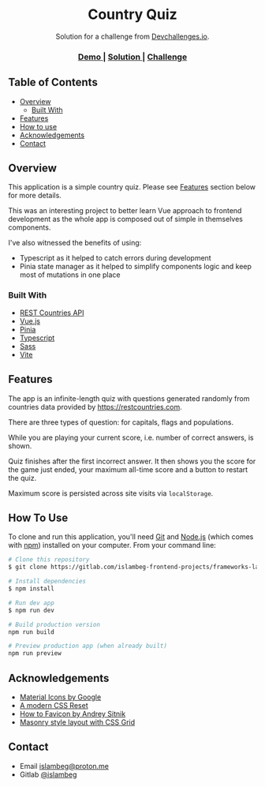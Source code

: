 <h1 align="center">Country Quiz</h1>

<div align="center">
   Solution for a challenge from  <a href="http://devchallenges.io" target="_blank">Devchallenges.io</a>.
</div>

<div align="center">
  <h3>
    <a href="https://country-quiz.islambeg.me/">
      Demo
    </a>
    <span> | </span>
    <a href="https://gitlab.com/islambeg-frontend-projects/frameworks-land/country-quiz">
      Solution
    </a>
    <span> | </span>
    <a href="https://devchallenges.io/challenges/Bu3G2irnaXmfwQ8sZkw8">
      Challenge
    </a>
  </h3>
</div>

## Table of Contents

- [Overview](#overview)
  - [Built With](#built-with)
- [Features](#features)
- [How to use](#how-to-use)
- [Acknowledgements](#acknowledgements)
- [Contact](#contact)

## Overview

This application is a simple country quiz. Please see [Features](#features) section below for more details.

This was an interesting project to better learn Vue approach to frontend development
as the whole app is composed out of simple in themselves components.

I've also witnessed the benefits of using:

- Typescript as it helped to catch errors during development
- Pinia state manager as it helped to simplify components logic and keep most of mutations in one place

### Built With

- [REST Countries API](https://restcountries.com/)
- [Vue.js](https://vuejs.org/)
- [Pinia](https://pinia.vuejs.org/)
- [Typescript](https://www.typescriptlang.org/)
- [Sass](https://sass-lang.com/)
- [Vite](vitejs.dev/)

## Features

The app is an infinite-length quiz with questions generated randomly from countries data provided by https://restcountries.com.

There are three types of question: for capitals, flags and populations.

While you are playing your current score, i.e. number of correct answers, is shown.

Quiz finishes after the first incorrect answer. It then shows you the score for the game just ended, your maximum all-time score and a button to restart the quiz.

Maximum score is persisted across site visits via `localStorage`.

## How To Use

To clone and run this application, you'll need [Git](https://git-scm.com) and [Node.js](https://nodejs.org/en/download/) (which comes with [npm](http://npmjs.com)) installed on your computer. From your command line:

```bash
# Clone this repository
$ git clone https://gitlab.com/islambeg-frontend-projects/frameworks-land/country-quiz

# Install dependencies
$ npm install

# Run dev app
$ npm run dev

# Build production version
npm run build

# Preview production app (when already built)
npm run preview
```

## Acknowledgements

- [Material Icons by Google](https://material.io/resources/icons/?style=round)
- [A modern CSS Reset](https://piccalil.li/blog/a-modern-css-reset/)
- [How to Favicon by Andrey Sitnik](https://evilmartians.com/chronicles/how-to-favicon-in-2021-six-files-that-fit-most-needs)
- [Masonry style layout with CSS Grid](https://medium.com/@andybarefoot/a-masonry-style-layout-using-css-grid-8c663d355ebb)

## Contact

- Email islambeg@proton.me
- Gitlab [@islambeg](https://gitlab.com/islambeg)
